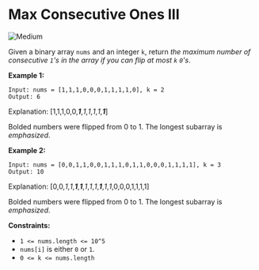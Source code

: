 # Max Consecutive Ones III

![Medium](https://img.shields.io/badge/Difficulty-Medium-yellow)

Given a binary array `nums` and an integer `k`, return *the maximum number of consecutive `1`'s in the array if you can flip at most `k` `0`'s*.

 

**Example 1:**
```
Input: nums = [1,1,1,0,0,0,1,1,1,1,0], k = 2
Output: 6
```

Explanation: [1,1,1,0,0,***1***,*1*,*1*,*1*,*1*,***1***]

Bolded numbers were flipped from 0 to 1. The longest subarray is *emphasized*.

**Example 2:**
```
Input: nums = [0,0,1,1,0,0,1,1,1,0,1,1,0,0,0,1,1,1,1], k = 3
Output: 10
```

Explanation: [0,0,*1*,*1*,***1***,***1***,*1*,*1*,*1*,***1***,*1*,*1*,0,0,0,1,1,1,1]

Bolded numbers were flipped from 0 to 1. The longest subarray is *emphasized*.

**Constraints:**

- `1 <= nums.length <= 10^5`
- `nums[i]` is either `0` or `1`.
- `0 <= k <= nums.length`
